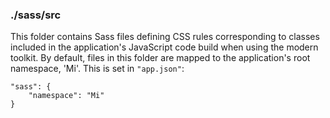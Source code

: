 ### ./sass/src

This folder contains Sass files defining CSS rules corresponding to classes
included in the application's JavaScript code build when using the modern toolkit.
By default, files in this folder are mapped to the application's root namespace, 'Mi'.
This is set in `"app.json"`:

    "sass": {
        "namespace": "Mi"
    }